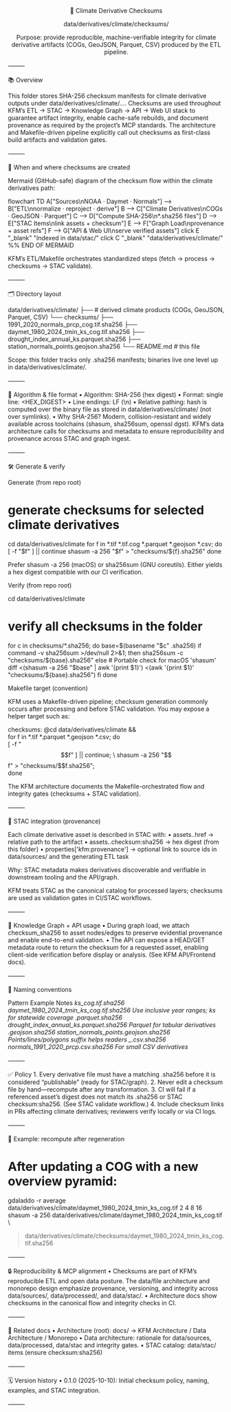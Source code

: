 <div align="center">


🧾 Climate Derivative Checksums

data/derivatives/climate/checksums/

Purpose: provide reproducible, machine-verifiable integrity for climate derivative artifacts (COGs, GeoJSON, Parquet, CSV) produced by the ETL pipeline.

</div>



⸻

📚 Overview

This folder stores SHA-256 checksum manifests for climate derivative outputs under data/derivatives/climate/….
Checksums are used throughout KFM’s ETL → STAC → Knowledge Graph → API → Web UI stack to guarantee artifact integrity, enable cache-safe rebuilds, and document provenance as required by the project’s MCP standards. The architecture and Makefile-driven pipeline explicitly call out checksums as first-class build artifacts and validation gates.

⸻

🧭 When and where checksums are created

Mermaid (GitHub-safe) diagram of the checksum flow within the climate derivatives path:

flowchart TD
  A["Sources\nNOAA · Daymet · Normals"] --> B["ETL\nnormalize · reproject · derive"]
  B --> C["Climate Derivatives\nCOGs · GeoJSON · Parquet"]
  C --> D["Compute SHA-256\n*.sha256 files"]
  D --> E["STAC Items\nlink assets + checksum"]
  E --> F["Graph Load\nprovenance + asset refs"]
  F --> G["API & Web UI\nserve verified assets"]
  click E "_blank" "Indexed in data/stac/"
  click C "_blank" "data/derivatives/climate/"
%% END OF MERMAID

<!-- END OF MERMAID -->


KFM’s ETL/Makefile orchestrates standardized steps (fetch → process → checksums → STAC validate).

⸻

🗂 Directory layout

data/derivatives/climate/
├── # derived climate products (COGs, GeoJSON, Parquet, CSV)
└── checksums/
    ├── 1991_2020_normals_prcp_cog.tif.sha256
    ├── daymet_1980_2024_tmin_ks_cog.tif.sha256
    ├── drought_index_annual_ks.parquet.sha256
    ├── station_normals_points.geojson.sha256
    └── README.md  # this file

Scope: this folder tracks only .sha256 manifests; binaries live one level up in data/derivatives/climate/.

⸻

🧪 Algorithm & file format
	•	Algorithm: SHA-256 (hex digest)
	•	Format: single line: <HEX_DIGEST>  <FILENAME>
	•	Line endings: LF (\n)
	•	Relative pathing: hash is computed over the binary file as stored in data/derivatives/climate/ (not over symlinks).
	•	Why SHA-256? Modern, collision-resistant and widely available across toolchains (shasum, sha256sum, openssl dgst). KFM’s data architecture calls for checksums and metadata to ensure reproducibility and provenance across STAC and graph ingest.

⸻

🛠️ Generate & verify

Generate (from repo root)

# generate checksums for selected climate derivatives
cd data/derivatives/climate
for f in *.tif *.tif.cog *.parquet *.geojson *.csv; do
  [ -f "$f" ] || continue
  shasum -a 256 "$f" > "checksums/${f}.sha256"
done

Prefer shasum -a 256 (macOS) or sha256sum (GNU coreutils). Either yields a hex digest compatible with our CI verification.

Verify (from repo root)

cd data/derivatives/climate
# verify all checksums in the folder
for c in checksums/*.sha256; do
  base=$(basename "$c" .sha256)
  if command -v sha256sum >/dev/null 2>&1; then
    sha256sum -c "checksums/${base}.sha256"
  else
    # Portable check for macOS 'shasum'
    diff <(shasum -a 256 "$base" | awk '{print $1}') <(awk '{print $1}' "checksums/${base}.sha256")
  fi
done

Makefile target (convention)

KFM uses a Makefile-driven pipeline; checksum generation commonly occurs after processing and before STAC validation. You may expose a helper target such as:

checksums:
	@cd data/derivatives/climate && \
	for f in *.tif *.parquet *.geojson *.csv; do \
	  [ -f "$$f" ] || continue; \
	  shasum -a 256 "$$f" > "checksums/$$f.sha256"; \
	done

The KFM architecture documents the Makefile-orchestrated flow and integrity gates (checksums + STAC validation).

⸻

🔗 STAC integration (provenance)

Each climate derivative asset is described in STAC with:
	•	assets.<key>.href → relative path to the artifact
	•	assets.<key>.checksum:sha256 → hex digest (from this folder)
	•	properties['kfm:provenance'] → optional link to source ids in data/sources/ and the generating ETL task

Why: STAC metadata makes derivatives discoverable and verifiable in downstream tooling and the API/graph.

KFM treats STAC as the canonical catalog for processed layers; checksums are used as validation gates in CI/STAC workflows.

⸻

🧩 Knowledge Graph + API usage
	•	During graph load, we attach checksum_sha256 to asset nodes/edges to preserve evidential provenance and enable end-to-end validation.
	•	The API can expose a HEAD/GET metadata route to return the checksum for a requested asset, enabling client-side verification before display or analysis. (See KFM API/Frontend docs).

⸻

🧱 Naming conventions

Pattern	Example	Notes
<dataset>_<temporal>_<var>_ks_cog.tif.sha256	daymet_1980_2024_tmin_ks_cog.tif.sha256	Use inclusive year ranges; _ks for statewide coverage
<dataset>_<period>_<name>.parquet.sha256	drought_index_annual_ks.parquet.sha256	Parquet for tabular derivatives
<dataset>_<layer>.geojson.sha256	station_normals_points.geojson.sha256	Points/lines/polygons suffix helps readers
<dataset>_<period>_<var>.csv.sha256	normals_1991_2020_prcp.csv.sha256	For small CSV derivatives


⸻

✅ Policy
	1.	Every derivative file must have a matching .sha256 before it is considered “publishable” (ready for STAC/graph).
	2.	Never edit a checksum file by hand—recompute after any transformation.
	3.	CI will fail if a referenced asset’s digest does not match its .sha256 or STAC checksum:sha256. (See STAC validate workflow.)
	4.	Include checksum links in PRs affecting climate derivatives; reviewers verify locally or via CI logs.

⸻

🧪 Example: recompute after regeneration

# After updating a COG with a new overview pyramid:
gdaladdo -r average data/derivatives/climate/daymet_1980_2024_tmin_ks_cog.tif 2 4 8 16
shasum -a 256 data/derivatives/climate/daymet_1980_2024_tmin_ks_cog.tif \
  > data/derivatives/climate/checksums/daymet_1980_2024_tmin_ks_cog.tif.sha256


⸻

🔒 Reproducibility & MCP alignment
	•	Checksums are part of KFM’s reproducible ETL and open data posture. The data/file architecture and monorepo design emphasize provenance, versioning, and integrity across data/sources/, data/processed/, and data/stac/.
	•	Architecture docs show checksums in the canonical flow and integrity checks in CI.

⸻

🧱 Related docs
	•	Architecture (root): docs/ → KFM Architecture / Data Architecture / Monorepo
	•	Data architecture: rationale for data/sources, data/processed, data/stac and integrity gates.
	•	STAC catalog: data/stac/ items (ensure checksum:sha256)

⸻

🗓 Version history
	•	0.1.0 (2025-10-10): Initial checksum policy, naming, examples, and STAC integration.

⸻
